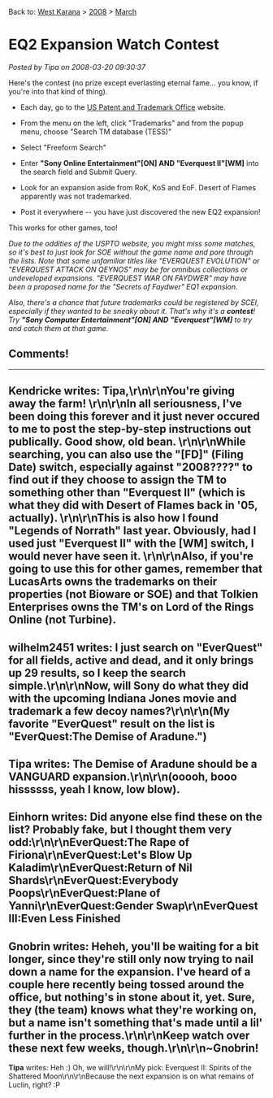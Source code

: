 Back to: [West Karana](/posts/westkarana.md) > [2008](/posts/2008/westkarana.md) > [March](./westkarana.md)
# EQ2 Expansion Watch Contest

*Posted by Tipa on 2008-03-20 09:30:37*

Here's the contest (no prize except everlasting eternal fame... you know, if you're into that kind of thing).


 * Each day, go to the [US Patent and Trademark Office](http://uspto.gov) website.

 * From the menu on the left, click "Trademarks" and from the popup menu, choose "Search TM database (TESS)"

 * Select "Freeform Search"

 * Enter **"Sony Online Entertainment"[ON] AND "Everquest II"[WM]** into the search field and Submit Query.

 * Look for an expansion aside from RoK, KoS and EoF. Desert of Flames apparently was not trademarked.

 * Post it everywhere -- you have just discovered the new EQ2 expansion!




This works for other games, too!

*Due to the oddities of the USPTO website, you might miss some matches, so it's best to just look for SOE without the game name and pore through the lists. Note that some unfamiliar titles like "EVERQUEST EVOLUTION" or "EVERQUEST ATTACK ON QEYNOS" may be for omnibus collections or undeveloped expansions. "EVERQUEST WAR ON FAYDWER" may have been a proposed name for the "Secrets of Faydwer" EQ1 expansion.*

*Also, there's a chance that future trademarks could be registered by SCEI, especially if they wanted to be sneaky about it. That's why it's a **contest**! Try **"Sony Computer Entertainment"[ON] AND "Everquest"[WM]** to try and catch them at that game.*

## Comments!
---
**Kendricke** writes: Tipa,\r\n\r\nYou're giving away the farm! \r\n\r\nIn all seriousness, I've been doing this forever and it just never occured to me to post the step-by-step instructions out publically.  Good show, old bean.  \r\n\r\nWhile searching, you can also use the "[FD]" (Filing Date) switch, especially against "2008????" to find out if they choose to assign the TM to something other than "Everquest II" (which is what they did with Desert of Flames back in '05, actually).  \r\n\r\nThis is also how I found "Legends of Norrath" last year.  Obviously, had I used just "Everquest II" with the [WM] switch, I would never have seen it.  \r\n\r\nAlso, if you're going to use this for other games, remember that LucasArts owns the trademarks on their properties (not Bioware or SOE) and that Tolkien Enterprises owns the TM's on Lord of the Rings Online (not Turbine).
---
**wilhelm2451** writes: I just search on "EverQuest" for all fields, active and dead, and it only brings up 29 results, so I keep the search simple.\r\n\r\nNow, will Sony do what they did with the upcoming Indiana Jones movie and trademark a few decoy names?\r\n\r\n(My favorite "EverQuest" result on the list is "EverQuest:The Demise of Aradune.")
---
**Tipa** writes: The Demise of Aradune should be a VANGUARD expansion.\r\n\r\n(ooooh, booo hissssss, yeah I know, low blow).
---
**Einhorn** writes: Did anyone else find these on the list? Probably fake, but I thought them very odd:\r\n\r\nEverQuest:The Rape of Firiona\r\nEverQuest:Let's Blow Up Kaladim\r\nEverQuest:Return of Nil Shards\r\nEverQuest:Everybody Poops\r\nEverQuest:Plane of Yanni\r\nEverQuest:Gender Swap\r\nEverQuest III:Even Less Finished
---
**Gnobrin** writes: Heheh, you'll be waiting for a bit longer, since they're still only now trying to nail down a name for the expansion.  I've heard of a couple here recently being tossed around the office, but nothing's in stone about it, yet.  Sure, they (the team) knows what they're working on, but a name isn't something that's made until a lil' further in the process.\r\n\r\nKeep watch over these next few weeks, though.\r\n\r\n~Gnobrin!
---
**Tipa** writes: Heh :) Oh, we will!\r\n\r\nMy pick: Everquest II: Spirits of the Shattered Moon\r\n\r\nBecause the next expansion is on what remains of Luclin, right? :P
